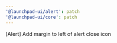 ```yaml
---
'@launchpad-ui/alert': patch
'@launchpad-ui/core': patch
---
```


[Alert] Add margin to left of alert close icon
